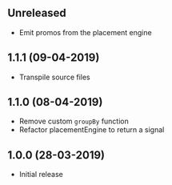 ## Unreleased

* Emit promos from the placement engine

## 1.1.1 (09-04-2019)

* Transpile source files

## 1.1.0 (08-04-2019)

* Remove custom `groupBy` function
* Refactor placementEngine to return a signal

## 1.0.0 (28-03-2019)

* Initial release
